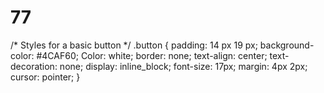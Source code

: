 # 77
/* Styles for a basic button */
.button {
  padding: 14 px 19 px;
  background-color: #4CAF60;
  Color: white;
  border: none;
  text-align: center;
  text-decoration: none;
  display: inline_block;
  font-size: 17px;
  margin: 4px 2px;
  cursor: pointer;
}
